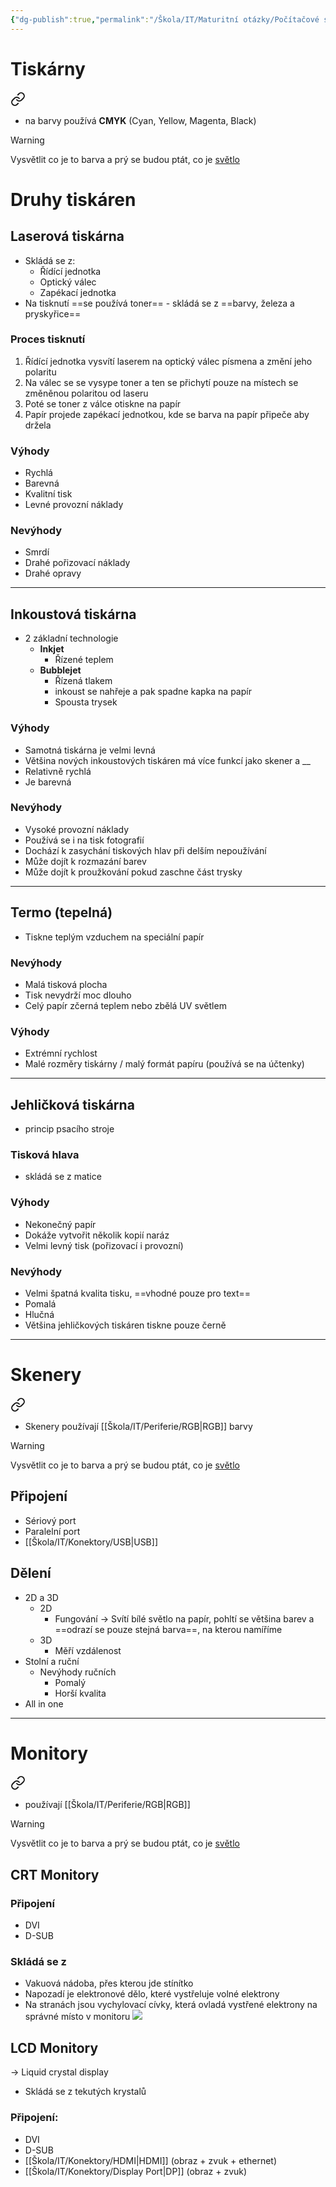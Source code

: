 ```yaml
---
{"dg-publish":true,"permalink":"/Škola/IT/Maturitní otázky/Počítačové sítě a kybernetika/Periferní zařízení/","created":"2023-12-14T18:39:43.867+01:00","updated":"2024-03-13T18:13:28.969+01:00"}
---
```


# Tiskárny

<div class="transclusion internal-embed is-loaded"><a class="markdown-embed-link" href="/skola/it/periferie/tiskarny/" aria-label="Open link"><svg xmlns="http://www.w3.org/2000/svg" width="24" height="24" viewBox="0 0 24 24" fill="none" stroke="currentColor" stroke-width="2" stroke-linecap="round" stroke-linejoin="round" class="svg-icon lucide-link"><path d="M10 13a5 5 0 0 0 7.54.54l3-3a5 5 0 0 0-7.07-7.07l-1.72 1.71"></path><path d="M14 11a5 5 0 0 0-7.54-.54l-3 3a5 5 0 0 0 7.07 7.07l1.71-1.71"></path></svg></a><div class="markdown-embed">




- na barvy používá **CMYK** (Cyan, Yellow, Magenta, Black)

> [!Warning]
>  Vysvětlit co je to barva a prý se budou ptát, co je [světlo](Světlo.md)
# Druhy tiskáren
## Laserová tiskárna
- Skládá se z:
	- Řídící jednotka
	- Optický válec
	- Zapékací jednotka
- Na tisknutí ==se používá toner== - skládá se z ==barvy, železa a pryskyřice==
### Proces tisknutí
1. Řídící jednotka vysvítí laserem na optický válec písmena a změní jeho polaritu
2. Na válec se se vysype toner a ten se přichytí pouze na místech se změněnou polaritou od laseru
3. Poté se toner z válce otiskne na papír
4. Papír projede zapékací jednotkou, kde se barva na papír připeče aby držela
### Výhody
- Rychlá
- Barevná
- Kvalitní tisk
- Levné provozní náklady
### Nevýhody
- Smrdí
- Drahé pořizovací náklady
- Drahé opravy
___
## Inkoustová tiskárna
- 2 základní technologie 
	- **Inkjet** 
		- Řízené teplem
	- **Bubblejet**
		- Řízená tlakem
		- inkoust se nahřeje a pak spadne kapka na papír
		- Spousta trysek
### Výhody
- Samotná tiskárna je velmi levná
- Většina nových inkoustových tiskáren má více funkcí jako skener a __
- Relativně rychlá
- Je barevná
### Nevýhody
- Vysoké provozní náklady
- Používá se i na tisk fotografií
- Dochází k zasychání tiskových hlav při delším nepoužívání
- Může dojít k rozmazání barev
- Může dojít k proužkování pokud zaschne část trysky
___
## Termo (tepelná)
- Tiskne teplým vzduchem na speciální papír
### Nevýhody
- Malá tisková plocha
- Tisk nevydrží moc dlouho
- Celý papír zčerná teplem nebo zbělá UV světlem
### Výhody
- Extrémní rychlost
- Malé rozměry tiskárny / malý formát papíru (používá se na účtenky)
___
## Jehličková tiskárna
- princip psacího stroje
### Tisková hlava
- skládá se z matice 
### Výhody
- Nekonečný papír
- Dokáže vytvořit několik kopií naráz
- Velmi levný tisk (pořizovací i provozní)
### Nevýhody
- Velmi špatná kvalita tisku, ==vhodné pouze pro text==
- Pomalá
- Hlučná
- Většina jehličkových tiskáren tiskne pouze černě


</div></div>


___
# Skenery

<div class="transclusion internal-embed is-loaded"><a class="markdown-embed-link" href="/skola/it/periferie/skenery/" aria-label="Open link"><svg xmlns="http://www.w3.org/2000/svg" width="24" height="24" viewBox="0 0 24 24" fill="none" stroke="currentColor" stroke-width="2" stroke-linecap="round" stroke-linejoin="round" class="svg-icon lucide-link"><path d="M10 13a5 5 0 0 0 7.54.54l3-3a5 5 0 0 0-7.07-7.07l-1.72 1.71"></path><path d="M14 11a5 5 0 0 0-7.54-.54l-3 3a5 5 0 0 0 7.07 7.07l1.71-1.71"></path></svg></a><div class="markdown-embed">




- Skenery používají [[Škola/IT/Periferie/RGB\|RGB]] barvy

>[!Warning]
>  Vysvětlit co je to barva a prý se budou ptát, co je [světlo](Světlo.md)

## Připojení
- Sériový port
- Paralelní port
- [[Škola/IT/Konektory/USB\|USB]]

## Dělení
- 2D a 3D
	- 2D
		- Fungování -> Svítí bílé světlo na papír, pohltí se většina barev a ==odrazí se pouze stejná barva==, na kterou namíříme
	- 3D
		- Měří vzdálenost
- Stolní a ruční
	- Nevýhody ručních
		- Pomalý
		- Horší kvalita
- All in one

</div></div>

___
# Monitory

<div class="transclusion internal-embed is-loaded"><a class="markdown-embed-link" href="/skola/it/periferie/monitory/" aria-label="Open link"><svg xmlns="http://www.w3.org/2000/svg" width="24" height="24" viewBox="0 0 24 24" fill="none" stroke="currentColor" stroke-width="2" stroke-linecap="round" stroke-linejoin="round" class="svg-icon lucide-link"><path d="M10 13a5 5 0 0 0 7.54.54l3-3a5 5 0 0 0-7.07-7.07l-1.72 1.71"></path><path d="M14 11a5 5 0 0 0-7.54-.54l-3 3a5 5 0 0 0 7.07 7.07l1.71-1.71"></path></svg></a><div class="markdown-embed">




- používají [[Škola/IT/Periferie/RGB\|RGB]]

>[!Warning]
>  Vysvětlit co je to barva a prý se budou ptát, co je [světlo](Světlo.md)

## CRT Monitory
### Připojení
- DVI
- D-SUB
### Skládá se z
- Vakuová nádoba, přes kterou jde stínítko
- Napozadí je elektronové dělo, které vystřeluje volné elektrony
- Na stranách jsou vychylovací cívky, která ovladá vystřené elektrony na správné místo v monitoru
**![](https://lh7-us.googleusercontent.com/iGLduLf6tXFe602HoXV1cjWnk62C459JOeANg0HXgvXlZcI2z3n__6v_G9UNM9uIdC3IZkqJlnJUKR-8u0vWWZj1mhmRmD0VQN7t0l1Lg4R7VeTFoe9WaDprGHH7JD6O91kO8VgJeJunRV_Wz_aHtSs)**

## LCD Monitory
-> Liquid crystal display
- Skládá se z tekutých krystalů
### Připojení:
- DVI
- D-SUB
- [[Škola/IT/Konektory/HDMI\|HDMI]] (obraz + zvuk + ethernet)
- [[Škola/IT/Konektory/Display Port\|DP]] (obraz + zvuk)

</div></div>
